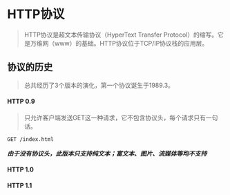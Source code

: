 # HTTP协议
> HTTP协议是超文本传输协议（HyperText Transfer Protocol）的缩写。它是万维网（www）的基础。HTTP协议位于TCP/IP协议栈的应用层。

## 协议的历史
> 总共经历了3个版本的演化，第一个协议诞生于1989.3。

#### HTTP 0.9

> 只允许客户端发送GET这一种请求，它不包含协议头，每个请求只有一句话。

```html
GET /index.html
```

***由于没有协议头，此版本只支持纯文本；富文本、图片、流媒体等均不支持***

#### HTTP 1.0

#### HTTP 1.1

